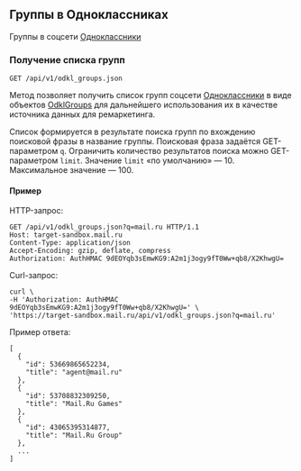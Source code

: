 ## Группы в Одноклассниках
Группы в соцсети
[Одноклассники](http://odnoklassniki.ru/)

### Получение списка групп
`GET /api/v1/odkl_groups.json`

<p>Метод позволяет получить список групп соцсети
<a href="http://odnoklassniki.ru/">Одноклассники</a> в виде объектов
<a href="#object_odklgroups">OdklGroups</a> для дальнейшего использования их в качестве источника
данных для ремаркетинга.</p>
<p>Список формируется в результате поиска групп по вхождению поисковой фразы
в название группы. Поисковая фраза задаётся GET-параметром <code>q</code>.
Ограничить количество результатов поиска можно GET-параметром <code>limit</code>.
Значение <code>limit</code> «по умолчанию» — 10. Максимальное значение — 100.</p>

#### Пример

<p>HTTP-запрос:</p>
<pre><code>GET /api/v1/odkl_groups.json?q=mail.ru HTTP/1.1
Host: target-sandbox.mail.ru
Content-Type: application/json
Accept-Encoding: gzip, deflate, compress
Authorization: AuthHMAC 9dEOYqb3sEmwKG9:A2m1j3ogy9fT0Ww+qb8/X2KhwgU=
</code></pre>
<p>Curl-запрос:</p>
<pre><code>curl \
-H 'Authorization: AuthHMAC 9dEOYqb3sEmwKG9:A2m1j3ogy9fT0Ww+qb8/X2KhwgU=' \
'https://target-sandbox.mail.ru/api/v1/odkl_groups.json?q=mail.ru'
</code></pre>
<p>Пример ответа:</p>
<pre><code>[
  {
    "id": 53669865652234,
    "title": "agent@mail.ru"
  },
  {
    "id": 53708832309250,
    "title": "Mail.Ru Games"
  },
  {
    "id": 43065395314877,
    "title": "Mail.Ru Group"
  },
  ...
]
</code></pre>
